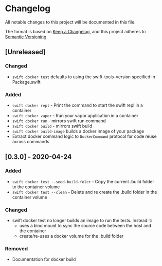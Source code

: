 # Changelog
All notable changes to this project will be documented in this file.

The format is based on [Keep a Changelog](https://keepachangelog.com/en/1.0.0/),
and this project adheres to [Semantic Versioning](https://semver.org/spec/v2.0.0.html).

## [Unreleased]

### Changed
- `swift docker test` defaults to using the swift-tools-version specified in Package.swift

### Added
- `swift docker repl` - Print the command to start the swift repl in a container
- `swift docker vapor` - Run your vapor application in a container
- `swift docker run` - mirrors swift run command
- `swift docker build` - mirrors swift build
- `swift docker build-image` builds a docker image of your package
- Extract docker command logic to `DockerCommand` protocol for code reuse across commands.

## [0.3.0] - 2020-04-24

### Added

- `swift docker test --seed-build-foler` - Copy the current .build folder to the container volume
- `swift docker test --clean` - Delete and re create the .build folder in the container volume

### Changed
- swift docker test no longer builds an image to run the tests. Instead it:
  - uses a bind mount to sync the source code between the host and the container
  - create/re-uses a docker volume for the .build folder

### Removed
- Documentation for docker build
